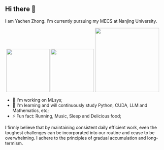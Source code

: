 ## Hi there 👋

I am Yachen Zhong. I'm currently pursuing my MECS at Nanjing University.

<div align="center">
  <img src="https://github-readme-stats.vercel.app/api?username=ExtraBits42&show_icons=true" style="height: 140px;"/>
  <img src="https://github-readme-stats.vercel.app/api/top-langs/?username=ExtraBits42&layout=compact" style="height: 140px;"/>
  <img src="https://github-readme-activity-graph.vercel.app/graph?username=ExtraBits42&theme=react&days=30" style="height: 208px;"/>
</div>

- 🔭 I'm working on MLsys;
- 🌱 I'm learning and will continuously study Python, CUDA, LLM and Mathematics, etc;
- ⚡ Fun fact: Running, Music, Sleep and Delicious food;

I firmly believe that by maintaining consistent daily efficient work, even the toughest challenges can be incorporated into our routine and cease to be overwhelming. I adhere to the principles of gradual accumulation and long-termism.
